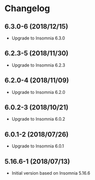 # Changelog

## 6.3.0-6 (2018/12/15)

* Upgrade to Insomnia 6.3.0

## 6.2.3-5 (2018/11/30)

* Upgrade to Insomnia 6.2.3

## 6.2.0-4 (2018/11/09)

* Upgrade to Insomnia 6.2.0

## 6.0.2-3 (2018/10/21)

* Upgrade to Insomnia 6.0.2

## 6.0.1-2 (2018/07/26)

* Upgrade to Insomnia 6.0.1

## 5.16.6-1 (2018/07/13)

* Initial version based on Insomnia 5.16.6
